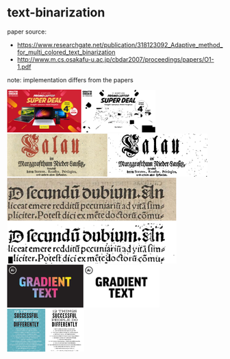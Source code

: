 # text-binarization

paper source:
- https://www.researchgate.net/publication/318123092_Adaptive_method_for_multi_colored_text_binarization
- http://www.m.cs.osakafu-u.ac.jp/cbdar2007/proceedings/papers/O1-1.pdf

note:
implementation differs from the papers

<div>
<img src="https://github.com/tiok-cek1/text-binarization/raw/master/sample/img1.png" height=100 style="float:left" />
<img src="https://github.com/tiok-cek1/text-binarization/raw/master/sample/img1_result.png" height=100 />
</div>

<div>
<img src="https://github.com/tiok-cek1/text-binarization/raw/master/sample/img2.png" height=100 style="float:left" />
<img src="https://github.com/tiok-cek1/text-binarization/raw/master/sample/img2_result.png" height=100 />
</div>

<div>
<img src="https://github.com/tiok-cek1/text-binarization/raw/master/sample/img3.png" height=100 style="float:left" />
<img src="https://github.com/tiok-cek1/text-binarization/raw/master/sample/img3_result.png" height=100 />
</div>

<div>
<img src="https://github.com/tiok-cek1/text-binarization/raw/master/sample/bigtext.jpg" height=100 style="float:left" />
<img src="https://github.com/tiok-cek1/text-binarization/raw/master/sample/bigtext_result.png" height=100 />
</div>

<div>
<img src="https://github.com/tiok-cek1/text-binarization/raw/master/sample/tips.jpg" height=100 style="float:left" />
<img src="https://github.com/tiok-cek1/text-binarization/raw/master/sample/tips_result.png "height=100 />
</div>